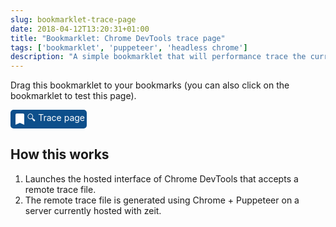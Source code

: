 ```yaml
---
slug: bookmarklet-trace-page
date: 2018-04-12T13:20:31+01:00
title: "Bookmarklet: Chrome DevTools trace page"
tags: ['bookmarklet', 'puppeteer', 'headless chrome']
description: "A simple bookmarklet that will performance trace the current page and open in an hosted devtools instance"
---
```


<style>
.bookmarklet {
    background-color: #0D4F8B;
    color: white;
    padding: 0.2em;
    border-radius: 5px;
    display: inline-flex;
    justify-content: center;
    text-decoration: none;
    align-items: center;
}

.bookmarklet:visited {
    color:white;
}
</style>

Drag this bookmarklet to your bookmarks (you can also click on the bookmarklet to test this page).

<a class=bookmarklet href="javascript:(function()%7Bwindow.location%3D'https%3A%2F%2Fchromedevtools.github.io%2Ftimeline-viewer%2F%3FloadTimelineFromURL%3Dhttps%3A%2F%2Fpptraas.com.com%2Ftrace%3Furl%3D'%2BencodeURIComponent(window.location)%7D)()"><svg xmlns="http://www.w3.org/2000/svg" fill="#FFFFFF" height="24" viewBox="0 0 24 24" width="24"><path d="M17 3H7c-1.1 0-1.99.9-1.99 2L5 21l7-3 7 3V5c0-1.1-.9-2-2-2z"/><path d="M0 0h24v24H0z" fill="none"/></svg>🔍 Trace page</a>

## How this works

1. Launches the hosted interface of Chrome DevTools that accepts a remote trace file.
2. The remote trace file is generated using Chrome + Puppeteer on a server currently hosted with zeit.
